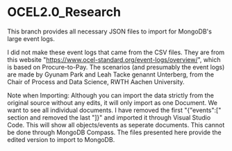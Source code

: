 # OCEL2.0_Research

This branch provides all necessary JSON files to import for MongoDB's large event logs.

I did not make these event logs that came from the CSV files. They are from this website "https://www.ocel-standard.org/event-logs/overview/", which is based on Procure-to-Pay. The scenarios (and presumably the event logs) are made by Gyunam Park and Leah Tacke genannt Unterberg, from the Chair of Process and Data Science, RWTH Aachen University. 

Note when Importing:
Although you can import the data strictly from the original source without any edits, it will only import as one Document. We want to see all individual documents. 
I have removed the first "{"events":[" section and removed the last "]}" and imported it through Visual Studio Code. This will show all objects/events as seperate documents. This cannot be done through MongoDB Compass. 
The files presented here provide the edited version to import to MongoDB.
